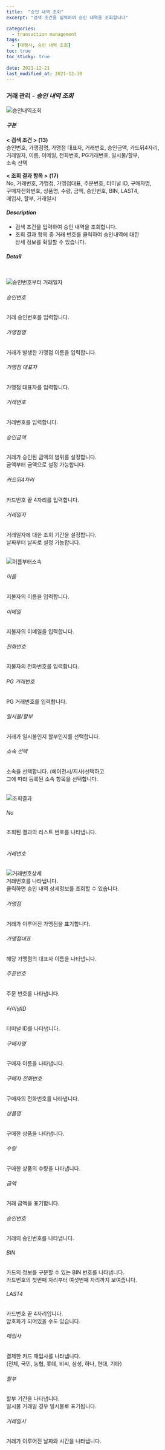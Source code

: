 ```yaml
---
title:  "승인 내역 조회"
excerpt: "검색 조건을 입력하여 승인 내역을 조회합니다"

categories:
  - transaction management
tags:
  - [대행사, 승인 내역 조회]
toc: true
toc_sticky: true
 
date: 2021-12-21
last_modified_at: 2021-12-30
---
```

### 거래 관리 - *승인 내역 조회*
![승인내역조회](https://user-images.githubusercontent.com/95394003/146490610-a3cf3430-7856-47b4-bbca-034cfa328d8a.jpeg)

#### *구분* <br>
**< 검색 조건 >** **(13)**
<br>승인번호, 가맹점명, 가맹점 대표자, 거래번호, 승인금액, 카드뒤4자리,<br>거래일자, 이름, 이메일, 전화번호, PG거래번호, 일시불/할부,<br>소속 선택

**< 조회 결과 항목 >** **(17)**
<br>No, 거래번호, 가맹점, 가맹점대표, 주문번호, 터미널 ID, 구매자명,<br>구매자전화번호, 상품명, 수량, 금액, 승인번호, BIN, LAST4,<br>매입사, 할부, 거래일시

#### *Description*
- 검색 조건을 입력하여 승인 내역을 조회합니다.
- 조회 결과 항목 중 거래 번호를 클릭하여 승인내역에 대한<br>상세 정보를 확일할 수 있습니다.

#### *Detail*
<br>

![승인번호부터 거래일자](https://user-images.githubusercontent.com/95394003/146491864-a06bcc32-03c0-48bf-b398-015235d1bf04.jpeg)
###### 승인번호
거래 승인번호를 입력합니다.

###### 가맹점명
거래가 발생한 가맹점 이름을 입력합니다.

###### 가맹점 대표자
가맹점 대표자를 입력합니다.

###### 거래번호
거래번호를 입력합니다.

###### 승인금액
거래가 승인된 금액의 범위를 설정합니다.<br>금액부터 금액으로 설정 가능합니다.

###### 카드뒤4자리
카드번호 끝 4자리를 입력합니다.

###### 거래일자
거래일자에 대한 조회 기간을 설정합니다.<br>날짜부터 날짜로 설정 가능합니다.
<br>
<br>

![이름부터소속](https://user-images.githubusercontent.com/95394003/146491925-a9b095a4-bffa-470c-82f3-cf055c92c8bd.jpeg)
###### 이름
지불자의 이름을 입력합니다.

###### 이메일
지불자의 이메일을 입력합니다.

###### 전화번호
지불자의 전화번호를 입력합니다.

###### PG 거래번호
PG 거래번호를 입력합니다.

###### 일시불/할부
거래가 일시불인지 할부인지를 선택합니다.

###### 소속 선택
소속을 선택합니다. (에이전시/지사)선택하고<br>그에 따라 등록된 소속 항목을 선택합니다.
<br>
<br>

![조회결과](https://user-images.githubusercontent.com/95394003/146492169-02613e38-d745-4010-9c06-d2242ffffe8f.png)
###### No
조회된 결과의 리스트 번호를 나타냅니다.
<br>
<br>

###### 거래번호
![거래번호상세](https://user-images.githubusercontent.com/95394003/146492567-decca3f0-4544-439f-9347-7baaf9861897.png)
<br>거래번호를 나타냅니다.<br>클릭하면 승인 내역 상세정보를 조회할 수 있습니다.
<br>

###### 가맹점
거래가 이루어진 가맹점을 표기합니다.

###### 가맹점대표
해당 가맹점의 대표자 이름을 나타냅니다.

###### 주문번호
주문 번호를 나타냅니다.

###### 터미널ID
터미널 ID를 나타냅니다.

###### 구매자명
구매자 이름을 나타냅니다.

###### 구매자 전화번호
구매자의 전화번호를 나타냅니다.

###### 상품명
구매한 상품을 나타냅니다.

###### 수량
구매한 상품의 수량을 나타냅니다.

###### 금액
거래 금액을 표기합니다.

###### 승인번호
거래의 승인번호를 나타냅니다.

###### BIN
카드의 정보를 구분할 수 있는 BIN 번호를 나타냅니다.<br>
카드번호의 첫번째 자리부터 여섯번째 자리까지 보여줍니다.

###### LAST4
카드번호 끝 4자리입니다.<br>
암호화가 되어있을 수도 있습니다.

###### 매입사
결제한 카드 매입사를 나타냅니다.<br>
(전체, 국민, 농협, 롯데, 비씨, 삼성, 하나, 현대, 기타)

###### 할부
할부 기간을 나타냅니다.<br>
일시불 거래일 경우 일시불로 표기됩니다.

###### 거래일시
거래가 이루어진 날짜와 시간을 나타냅니다.